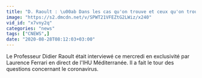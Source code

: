 ```yaml
---
title: "D. Raoult : \u00ab Dans les cas qu'on trouve et ceux qu'on trouvait, ce n'est plus la m\u00eame maladie \u00bb"
image: "https://s2.dmcdn.net/v/SPWT21VFEZtG2LWiz/x240"
vid_id: "x7vny2q"
categories: "news"
tags: ["CNEWS",]
date: "2020-08-28T08:12:03+03:00"
---
```

Le Professeur Didier Raoult était interviewé ce mercredi en exclusivité par Laurence Ferrari en direct de l'IHU Méditerranée. Il a fait le tour des questions concernant le coronavirus.
